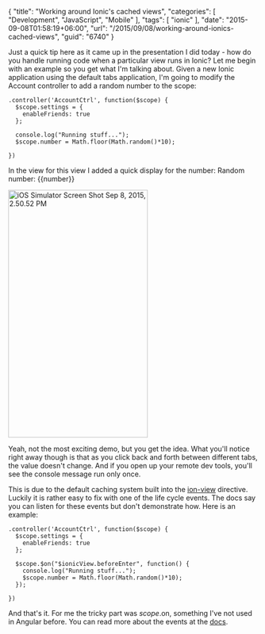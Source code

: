 {
	"title": "Working around Ionic's cached views",
	"categories": [
		"Development",
		"JavaScript",
		"Mobile"
	],
	"tags": [
		"ionic"
	],
	"date": "2015-09-08T01:58:19+06:00",
	"url": "/2015/09/08/working-around-ionics-cached-views",
	"guid": "6740"
}

Just a quick tip here as it came up in the presentation I did today - how do you handle running code when a particular view runs in Ionic? Let me begin with an example so you get what I'm talking about. Given a new Ionic application using the default tabs application, I'm going to modify the Account controller to add a random number to the scope:

<!--more-->

<pre><code class="language-javascript">.controller('AccountCtrl', function($scope) {
  $scope.settings = {
    enableFriends: true
  };
	
  console.log("Running stuff...");
  $scope.number = Math.floor(Math.random()*10);

})</code></pre>

In the view for this view I added a quick display for the number: Random number: {{number}}

<img src="http://static.raymondcamden.com/images/wp-content/uploads/2015/09/iOS-Simulator-Screen-Shot-Sep-8-2015-2.50.52-PM.png" alt="iOS Simulator Screen Shot Sep 8, 2015, 2.50.52 PM" width="281" height="500" class="aligncenter size-full wp-image-6741 imgborder" />

Yeah, not the most exciting demo, but you get the idea. What you'll notice right away though is that as you click back and forth between different tabs, the value doesn't change. And if you open up your remote dev tools, you'll see the console message run only once.

This is due to the default caching system built into the <a href="http://ionicframework.com/docs/api/directive/ionView/">ion-view</a> directive. Luckily it is rather easy to fix with one of the life cycle events. The docs say you can listen for these events but don't demonstrate how. Here is an example:

<pre><code class="language-javascript">.controller('AccountCtrl', function($scope) {
  $scope.settings = {
    enableFriends: true
  };
	
  $scope.$on("$ionicView.beforeEnter", function() {
    console.log("Running stuff...");
    $scope.number = Math.floor(Math.random()*10);
  });
	
})</code></pre>

And that's it. For me the tricky part was $scope.$on, something I've not used in Angular before. You can read more about the events at the <a href="http://ionicframework.com/docs/api/directive/ionView/">docs</a>. 